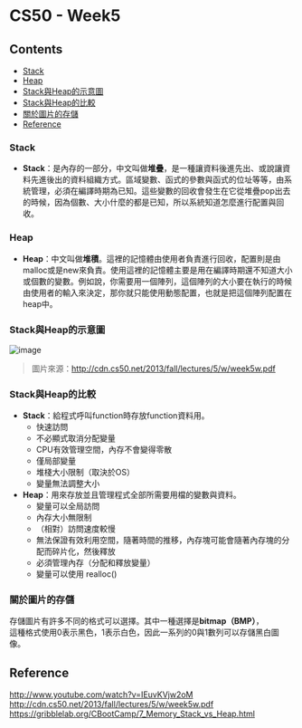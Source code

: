 # CS50 - Week5

## Contents
* [Stack](#Stack)
* [Heap](#Heap)
* [Stack與Heap的示意圖](#Stack與Heap的示意圖)
* [Stack與Heap的比較](#Stack與Heap的比較)
* [關於圖片的存儲](#關於圖片的存儲)
* [Reference](#Reference)


### Stack
* **Stack**：是內存的一部分，中文叫做**堆疊**，是一種讓資料後進先出、或說讓資料先進後出的資料組織方式。區域變數、函式的參數與函式的位址等等，由系統管理，必須在編譯時期為已知。這些變數的回收會發生在它從堆疊pop出去的時候，因為個數、大小什麼的都是已知，所以系統知道怎麼進行配置與回收。

### Heap
* **Heap**：中文叫做**堆積**。這裡的記憶體由使用者負責進行回收，配置則是由malloc或是new來負責。使用這裡的記憶體主要是用在編譯時期還不知道大小或個數的變數。例如說，你需要用一個陣列，這個陣列的大小要在執行的時候由使用者的輸入來決定，那你就只能使用動態配置，也就是把這個陣列配置在heap中。


### Stack與Heap的示意圖


![image](http://cdn.cs50.net/2013/fall/lectures/5/w/notes5w/program_memory.png)  
> 圖片來源：http://cdn.cs50.net/2013/fall/lectures/5/w/week5w.pdf


### Stack與Heap的比較
* **Stack**：給程式呼叫function時存放function資料用。
  * 快速訪問
  * 不必顯式取消分配變量
  * CPU有效管理空間，內存不會變得零散
  * 僅局部變量
  * 堆棧大小限制（取決於OS）
  * 變量無法調整大小
* **Heap**：用來存放並且管理程式全部所需要用檔的變數與資料。
  * 變量可以全局訪問
  * 內存大小無限制
  * （相對）訪問速度較慢
  * 無法保證有效利用空間，隨著時間的推移，內存塊可能會隨著內存塊的分配而碎片化，然後釋放
  * 必須管理內存（分配和釋放變量）
  * 變量可以使用 realloc()
  
  
### 關於圖片的存儲
存儲圖片有許多不同的格式可以選擇。其中一種選擇是**bitmap（BMP）**，  
這種格式使用0表示黑色，1表示白色，因此一系列的0與1數列可以存儲黑白圖像。  

## Reference
http://www.youtube.com/watch?v=IEuvKVjw2oM  
http://cdn.cs50.net/2013/fall/lectures/5/w/week5w.pdf  
https://gribblelab.org/CBootCamp/7_Memory_Stack_vs_Heap.html  
